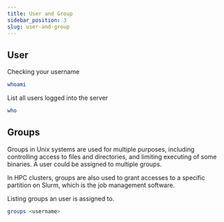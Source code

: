 ```yaml
---
title: User and Group
sidebar_position: 3
slug: user-and-group
---
```


## User

Checking your username
```sh
whoami
```

List all users logged into the server
```sh
who
```

## Groups
Groups in Unix systems are used for multiple purposes, including controlling access to files and directories, and limiting executing of some binaries. A user could be assigned to multiple groups.

In HPC clusters, groups are also used to grant accesses to a specific partition on Slurm, which is the job management software.

Listing groups an user is assigned to.
```sh
groups <username>
```